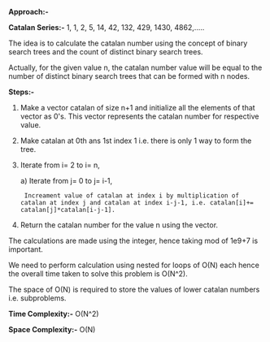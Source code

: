 **Approach:-**

**Catalan Series:-** 1, 1, 2, 5, 14, 42, 132, 429, 1430, 4862,.....

The idea is to calculate the catalan number using the concept of binary search trees and the count of distinct binary search trees.

Actually, for the given value n, the catalan number value will be equal to the number of distinct binary search trees that can be formed with n nodes.

**Steps:-**
1. Make a vector catalan of size n+1 and initialize all the elements of that vector as 0's. This vector represents the catalan number for respective value.
2. Make catalan at 0th ans 1st index 1 i.e. there is only 1 way to form the tree.
3. Iterate from i= 2 to i= n,
   
    a) Iterate from j= 0 to j= i-1,
   
        Increament value of catalan at index i by multiplication of catalan at index j and catalan at index i-j-1, i.e. catalan[i]+= catalan[j]*catalan[i-j-1].
4. Return the catalan number for the value n using the vector.

The calculations are made using the integer, hence taking mod of 1e9+7 is important.

We need to perform calculation using nested for loops of O(N) each hence the overall time taken to solve this problem is O(N^2).

The space of O(N) is required to store the values of lower catalan numbers i.e. subproblems.

**Time Complexity:-** O(N^2)

**Space Complexity:-** O(N)


